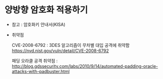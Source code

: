# 양방향 암호화 적용하기

* 참고 : 암호화키 안내서(KISA)

* 취약점

  CVE-2008-6792 : 3DES 알고리즘이 무차별 대입 공격에 취약함
  https://nvd.nist.gov/vuln/detail/CVE-2008-6792

  패딩 오라클 공격 취약점 : http://blog.gdssecurity.com/labs/2010/9/14/automated-padding-oracle-attacks-with-padbuster.html